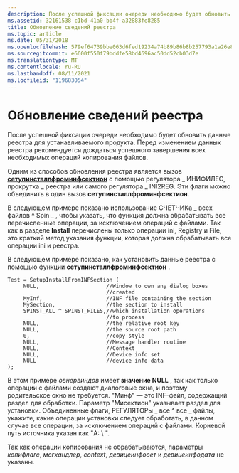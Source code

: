 ```yaml
---
description: После успешной фиксации очереди необходимо будет обновить данные реестра для устанавливаемого продукта.
ms.assetid: 32161538-c1bd-41a0-bb4f-a32883fe8285
title: Обновление сведений реестра
ms.topic: article
ms.date: 05/31/2018
ms.openlocfilehash: 579ef64739bbe063d6fed19234a74b89b86b8b257793a1a26e83fd651256d189
ms.sourcegitcommit: e6600f550f79bddfe58bd4696ac50dd52cb03d7e
ms.translationtype: MT
ms.contentlocale: ru-RU
ms.lasthandoff: 08/11/2021
ms.locfileid: "119683054"
---
```

# <a name="updating-registry-information"></a>Обновление сведений реестра

После успешной фиксации очереди необходимо будет обновить данные реестра для устанавливаемого продукта. Перед изменением данных реестра рекомендуется дождаться успешного завершения всех необходимых операций копирования файлов.

Одним из способов обновления реестра является вызов [**сетупинсталлфроминфсектион**](/windows/desktop/api/Setupapi/nf-setupapi-setupinstallfrominfsectiona) с помощью регулятора \_ ИНИФИЛЕС, прокрутка \_ реестра или самого регулятора \_ INI2REG. Эти флаги можно объединить в один вызов **сетупинсталлфроминфсектион**.

В следующем примере показано использование СЧЕТЧИКа \_ всех файлов ^ Spin \_ , чтобы указать, что функция должна обрабатывать все перечисленные операции, за исключением операций с файлами. Так как в разделе **Install** перечислены только операции ini, Registry и File, это краткий метод указания функции, которая должна обрабатывать все операции ini и реестра.

В следующем примере показано, как установить данные реестра с помощью функции **сетупинсталлфроминфсектион** .

``` syntax
Test = SetupInstallFromINFSection (
     NULL,                     //Window to own any dialog boxes
                               //created 
     MyInf,                    //INF file containing the section 
     MySection,                //the section to install
     SPINST_ALL ^ SPINST_FILES,//which installation operations 
                               //to process
     NULL,                     //the relative root key
     NULL,                     //the source root path
     0,                        //copy style
     NULL,                     //Message handler routine
     NULL,                     //Context
     NULL,                     //Device info set
     NULL                      //device info data
);
```

В этом примере *овнервиндов* имеет **значение NULL** , так как только операции с файлами создают диалоговые окна, и поэтому родительское окно не требуется. "Минф" — это INF-файл, содержащий раздел для обработки. Параметр "Мисектион" указывает раздел для установки. Объединенные флаги, РЕГУЛЯТОРы \_ все ^ все \_ файлы, укажите, какие операции установки следует обработать, в данном случае все операции, за исключением операций с файлами. Корневой путь источника указан как "A: \\ ".

Так как операции копирования не обрабатываются, параметры *копифлагс*, *мсгхандлер*, *context*, *девицеинфосет* и *девицеинфодата* не указаны.

 

 



